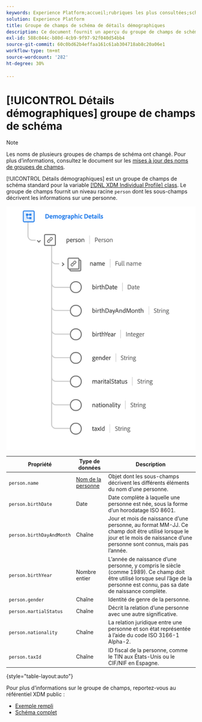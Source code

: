 ```yaml
---
keywords: Experience Platform;accueil;rubriques les plus consultées;schéma;XDM;profil individuel;champs;schémas;schéma;conception de schéma;groupe de champs;groupe de champs;personne;détails de personne de profil;personne;personne
solution: Experience Platform
title: Groupe de champs de schéma de détails démographiques
description: Ce document fournit un aperçu du groupe de champs de schéma Détails démographiques .
exl-id: 588c044c-b80d-4cb9-9f97-92f040d54bb4
source-git-commit: 60c0bd62b4effaa161c61ab304718ab8c20a06e1
workflow-type: tm+mt
source-wordcount: '282'
ht-degree: 30%

---
```



# [!UICONTROL Détails démographiques] groupe de champs de schéma

>[!NOTE]
>
>Les noms de plusieurs groupes de champs de schéma ont changé. Pour plus d’informations, consultez le document sur les [mises à jour des noms de groupes de champs](../name-updates.md).

[!UICONTROL Détails démographiques] est un groupe de champs de schéma standard pour la variable [[!DNL XDM Individual Profile] class](../../classes/individual-profile.md). Le groupe de champs fournit un niveau racine `person` dont les sous-champs décrivent les informations sur une personne.

![](../../images/field-groups/demographic-details.png)

| Propriété | Type de données | Description |
| --- | --- | --- |
| `person.name` | [Nom de la personne](../../data-types/person-name.md) | Objet dont les sous-champs décrivent les différents éléments du nom d’une personne. |
| `person.birthDate` | Date | Date complète à laquelle une personne est née, sous la forme d’un horodatage ISO 8601. |
| `person.birthDayAndMonth` | Chaîne | Jour et mois de naissance d’une personne, au format MM-JJ. Ce champ doit être utilisé lorsque le jour et le mois de naissance d’une personne sont connus, mais pas l’année. |
| `person.birthYear` | Nombre entier | L’année de naissance d’une personne, y compris le siècle (comme 1989). Ce champ doit être utilisé lorsque seul l’âge de la personne est connu, pas sa date de naissance complète. |
| `person.gender` | Chaîne | Identité de genre de la personne. |
| `person.martialStatus` | Chaîne | Décrit la relation d’une personne avec une autre significative. |
| `person.nationality` | Chaîne | La relation juridique entre une personne et son état représentée à l’aide du code ISO 3166-1 Alpha-2. |
| `person.taxId` | Chaîne | ID fiscal de la personne, comme le TIN aux États-Unis ou le CIF/NIF en Espagne. |

{style=&quot;table-layout:auto&quot;}

Pour plus d’informations sur le groupe de champs, reportez-vous au référentiel XDM public :

* [Exemple rempli](https://github.com/adobe/xdm/blob/master/components/fieldgroups/profile/profile-person-details.example.1.json)
* [Schéma complet](https://github.com/adobe/xdm/blob/master/components/fieldgroups/profile/profile-person-details.schema.json)